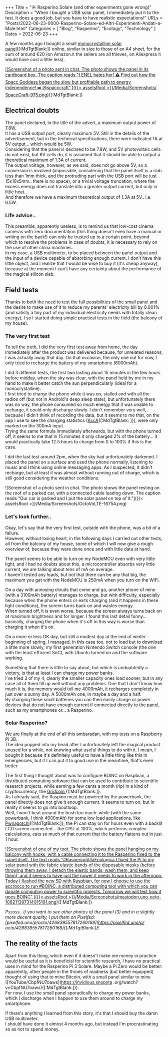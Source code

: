 +++
Title = "☀️ Rasperino Solare (and other experiments gone wrong)"
Description = "When I bought a USB solar panel, I immediately put it to the test. It does a good job, but you have to have realistic expectations!"
URLs = "Posts/2022-06-23-0000-Rasperino-Solare-ed-Altri-Esperimenti-Andati-a-Male.html"
Categories = [ "Blog", "Rasperino", "Ecology", "Technology" ]
Dates = 2022-06-23
+++

A few months ago I bought a small [monocrystalline solar panel](https://www.amazon.it/Lixada-Pannello-Monocristallino-Caricabatterie-Cellulare/dp/B071Z1LGFV){[:MdTgtBlank:]} online, similar in size to those of an A4 sheet, for the sum of around €20 (on Amazon.it the sellers are all thieves, on Aliexpress it would have cost a little less).

[![Screenshot of a photo sent in chat. The photo shows the panel in its cardboard box. The caption reads "❗️ ENEL hates her! ⚠️ Find out how the Spacc Goddess began the slow but profitable path to energy independence! ➡️ @spacccraft".]({{< assetsRoot >}}/Media/Screenshots/ SpaccCraft-975.png)](https://t.me/SpaccCraft/975){[:MdTgtBlank:]}

## Electrical doubts

The panel declared, in the title of the advert, a maximum output power of 7.8W.  
It has a USB output port, clearly maximum 5V. Still in the details of the advertisement, but in the technical specifications, there were indicated 1A at 5V output... which would be 5W.  
Considering that the panel is declared to be 7.8W, and 5V photovoltaic cells do not exist, but 6V cells do, it is assumed that it should be able to output a theoretical maximum of 1.3A of current.  
The output voltage, however, as we said, does not go above 5V, so a conversion is involved (impossible, considering that the panel itself is a slab less than 1mm thick, and the protruding part with the USB port will be just 15x10x5mm.. there is no space), or a trivial voltage truncation, where the excess energy does not translate into a greater output current, but only in little heat..  
And therefore we have a maximum theoretical output of 1.3A at 5V.. i.e. 6.5W.

### Life advice..

This preamble, apparently useless, is to remind us that low-cost cinema cameras with zero documentation (this thing doesn't even have a manual or writing on the back!) can only be trusted up to a certain point, beyond which to resolve the problems In case of doubts, it is necessary to rely on the use of other china machines.  
In my case, a USB multimeter, to be placed between the panel output and the input of a device capable of absorbing enough current. I don't have this little object, and I realize that I would be wise to buy it (it's cheap anyway), because at the moment I can't have any certainty about the performance of the magical silicon slab.

## Field tests

Thanks to both the need to test the full possibilities of the small panel and the desire to make use of it to reduce my parents' electricity bill by 0.001% (and satisfy a tiny part of my individual electricity needs with totally clean energy), I so I started doing simple practical tests in the field (the balcony of my house).

### The very first test

To tell the truth, I did the very first test away from home, the day immediately after the product was delivered because, for unrelated reasons, I was actually away that day.
On that occasion, the only one out for now, I only tried to recharge the battery of my smartphone (6000mAh).

I did 3 different tests, the first two lasting about 15 minutes in the few hours before midday, when the sky was clear, with the panel held by me in my hand to make it better catch the sun perpendicularly (ideal for a monocrystalline).  
I first tried to charge the phone while it was on, stalled and with all the radios off (but not in Android's deep sleep state), but unfortunately there was no way, the phone consumed so much energy that it was unable to recharge, it could only discharge slowly. I don't remember very well, because I didn't think of recording the data, but it seems to me that, on the app I use to see the charging statistics ([AccA](https://github.com/MatteCarra/AccA){[:MdTgtBlank: ]}), were only marked on the 300mA input.  
Trying the same formula immediately afterwards, but with the phone turned off, it seems to me that in 15 minutes it only charged 2% of the battery... it would practically take 12.5 hours to charge from 0 to 100% if this is the case.

I did the last test around 2pm, when the sky had unfortunately darkened. I placed the panel on a surface and used the phone normally, listening to music and I think using online messaging apps. As I suspected, it didn't recharge, but at least it was almost without running out of charge, which is still good considering the weather conditions.

![Screenshot of a photo sent in chat. The photo shows the panel resting on the roof of a parked car, with a connected cable leading down. The caption reads "Our car is parked and I put the solar panel on top of it."]({{< assetsRoot >}}/Media/Screenshots/OctoVoLTE-16754.png)

### Let's look further..

Okay, let's say that the very first test, outside with the phone, was a bit of a failure.  
However, without losing heart, in the following days I carried out other tests, all from the balcony of my house, some of which I will now give a rough overview of, because they were done once and with little data at hand.

The panel seems to be able to turn on my NodeMCU even with very little light, and I had no doubts about this, a microcontroller absorbs very little current, we are talking about tens of mA on average.  
I haven't tested any loads, but not that there can be any that big, the maximum you get with the NodeMCU is 250mA when you turn on the WiFi.

On a day with annoying clouds that come and go, another phone of mine (with a 3100mAh battery) manages to charge, but with difficulty, especially because when the phone enters or exits charging (and it happens in these light conditions), the screen turns back on and wastes energy.  
When turned off, it is even worse, because the screen always turns back on at maximum brightness and for longer. I found this last detail funny... basically, charging the phone when it's off in this way is worse than charging it when it's on.

On a more or less OK day, but still a modest day at the end of winter - beginning of spring, I managed, in this case too, not to load but to download a little more slowly, my first generation Nintendo Switch console (the one with the least efficient SoC), with Ubuntu turned on and the software working.

Something that there is little to say about, but which is undoubtedly a victory, is that at least I can charge my power banks.  
I've tried 3 of my 4, clearly the smaller capacity ones load sooner, but in any case all of them fill up well without any problems. One that I don't know how much it is, the memory would tell me 4000mAh, it recharges completely in just over a sunny day. A 5000mAh one, in maybe a day and a half.  
By charging these small batteries you can then easily charge or power devices that do not have enough current if connected directly to the panel, such as my smartphones or... a Rasperino.

### Solar Rasperino?

We are finally at the end of all this ambaradan, with my tests on a Raspberry Pi 3B.  
The idea popped into my head after I unfortunately left the magical product unused for a while, not knowing what useful things to do with it. I mean, I bought it because it's definitely useful to have a little thing like this in emergencies, but if I can put it to good use in the meantime, that's even better.

The first thing I thought about was to configure BOINC on Raspbian, a distributed computing software that can be used to contribute to scientific research projects, while earning a few cents a month (rip) in a kind of cryptocurrency, the [Gridcoin ](https://gridcoin.us){[:MdTgtBlank:]}.  
As I already said, the Raspino must be powered by the powerbank, the panel directly does not give it enough current. It seems to turn on, but in reality it seems to go into bootloop.  
Well, I won't beat around the bush too much: while (with the same powerbank, I think 4000mAh) for some low load applications, like [Pwnagotchi](https://pwnagotchi.ai/){[:MdTgtBlank:]}, the Pi can stay on for hours even with a backlit LCD screen connected... the CPU at 100%, which performs complex calculations, eats so much of that current that the battery flattens out in just 1 hour.

[![Screenshot of one of my toot. The photo shows the panel hanging on my balcony with hooks, with a cable connecting it to the Rasperino fixed to the panel itself. The text reads "#RasperinoVitaEcologica I fixed the Pi to my solar panel with the fabric elastic bands of the disposable masks (before throwing them away, I detach the elastic bands, wash them, and keep them), and it seems to have just the power it needs to work in the afternoon. Today I flashed the new SD with Raspbian, for now I choose to use the accrocco to run #BOINC, a distributed computing tool with which you can donate computing power to scientific projects. Tomorrow we will test how it goes BOINC".]({{< assetsRoot >}}/Media/Screenshots/mastodon.uno-octo-108211397314015161.png)](https://mastodon.uno/@octo/108211397314015161){[:MdTgtBlank:]}

_Psssss.. if you want to see other photos of the panel (3) and in a slightly more decent quality, I put them on Pixelfed: [pixelfed.uno/p/octo/426839557817260168](https://pixelfed.uno/p/ octo/426839557817260168){[:MdTgtBlank:]}!_

## The reality of the facts

Apart from this thing, which even if it doesn't make me money in practice would be useful as it is beneficial for scientific research, I have no practical uses in mind for the Rasperino Pi 3 Solare. Maybe a Pi Zero would be better: apparently, other people in the throes of madness (but better equipped) thought of using that to mine Bitcoin, with a small panel similar to mine ([YouTube/CbpfNU7oaws](https://invidious.snopyta .org/watch?v=CbpfNU7oaws){[:MdTgtBlank:]}).  
For now, I use the small panel sporadically to charge my power banks, which I discharge when I happen to use them around to charge my smartphone.

If there's anything I learned from this story, it's that I should buy the damn USB multimeter.  
I should have done it almost 4 months ago, but instead I'm procrastinating so as not to spend money.